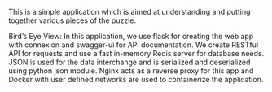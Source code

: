 
This is a simple application which is aimed at understanding and putting together various pieces of the puzzle. 

Bird’s Eye View:
In this application, we use flask for creating the web app with connexion and swagger-ui for API documentation. 
We create RESTful API for requests and use a fast in-memory Redis server for database needs. 
JSON is used for the data interchange and is serialized and deserialized using python json module. 
Nginx acts as a reverse proxy for this app and Docker with user defined networks are used to containerize the application.

